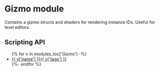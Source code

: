 # Gizmo module
Contains a gizmo structs and shaders for rendering instance IDs. Useful for level editors.

## Scripting API
<ul>
{% for v in modules_toc['Gizmo'] -%}
    <li><a href="{{ v['name'] }}.html">{{ v['name'] }}{{ v['tags'] }}</a></li>
{%- endfor %}
</ul>
